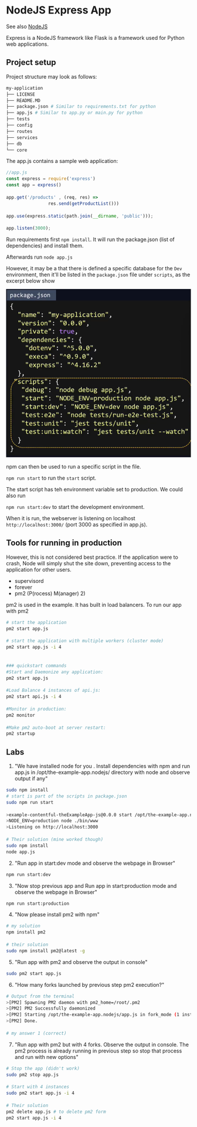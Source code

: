 # NodeJS Express App

See also [NodeJS](../application-code-basics/nodejs.md)

Express is a NodeJS framework like Flask is a framework used for Python web applications.

## Project setup

Project structure may look as follows: 

```bash
my-application 
├── LICENSE
├── README.MD
├── package.json # Similar to requirements.txt for python
├── app.js # Similar to app.py or main.py for python
├── tests
├── config
├── routes
├── services
├── db
└── core
```

The app.js contains a sample web application:

```js
//app.js
const express = require('express')
const app = express()

app.get('/products' , (req, res) =>
                res.send(getProductList()))

app.use(express.static(path.join(__dirname, 'public')));

app.listen(3000);
```
Run requirements first `npm install`. It will run the package.json (list of dependencies) and install them.

Afterwards run `node app.js`

However, it may be a that there is defined a specific database for the `Dev` environment, then it'll be listed in the `package.json` file under `scripts`, as the excerpt below show

![img](../imgs/package-json-environment-scripts.png)

npm can then be used to run a specific script in the file.

`npm run start` to run the `start` script.

The start script has teh environment variable set to production. We could also run

`npm run start:dev` to start the development environment.


When it is run, the webserver is listening on localhost `http://localhost:3000/` (port 3000 as specified in app.js).

## Tools for running in production

However, this is not considered best practice. If the application were to crash, Node will simply shut the site down, preventing access to the application for other users.

 + supervisord
 + forever
 + pm2 (P(rocess) M(anager) 2)

pm2 is used in the example. It has built in load balancers.
To run our app with pm2

```bash
# start the application
pm2 start app.js

# start the application with multiple workers (cluster mode)
pm2 start app.js -i 4


### quickstart commands
#Start and Daemonize any application:
pm2 start app.js

#Load Balance 4 instances of api.js:
pm2 start api.js -i 4

#Monitor in production:
pm2 monitor

#Make pm2 auto-boot at server restart:
pm2 startup
```

## Labs

1. "We have installed node for you . Install dependencies with npm and run app.js in /opt/the-example-app.nodejs/ directory with node and observe output if any"

```bash
sudo npm install
# start is part of the scripts in package.json
sudo npm run start 

>example-contentful-theExampleApp-js@0.0.0 start /opt/the-example-app.nodejs
>NODE_ENV=production node ./bin/www
>Listening on http://localhost:3000

# Their solution (mine worked though)
sudo npm install
node app.js
```

2. "Run app in start:dev mode and observe the webpage in Browser"

```bash
npm run start:dev
```

3. "Now stop previous app and Run app in start:production mode and observe the webpage in Browser"

```bash
npm run start:production
```

4. "Now please install pm2 with npm"

```bash
# my solution
npm install pm2

# their solution
sudo npm install pm2@latest -g
```

5. "Run app with pm2 and observe the output in console"

```bash
sudo pm2 start app.js
```

6. "How many forks launched by previous step pm2 execution?"

```bash
# Output from the terminal
>[PM2] Spawning PM2 daemon with pm2_home=/root/.pm2
>[PM2] PM2 Successfully daemonized
>[PM2] Starting /opt/the-example-app.nodejs/app.js in fork_mode (1 instance)
>[PM2] Done.

# my answer 1 (correct)
```

7. "Run app with pm2 but with 4 forks. Observe the output in console. The pm2 process is already running in previous step so stop that process and run with new options"

```bash
# Stop the app (didn't work)
sudo pm2 stop app.js

# Start with 4 instances
sudo pm2 start app.js -i 4

# Their solution
pm2 delete app.js # to delete pm2 form
pm2 start app.js -i 4

```